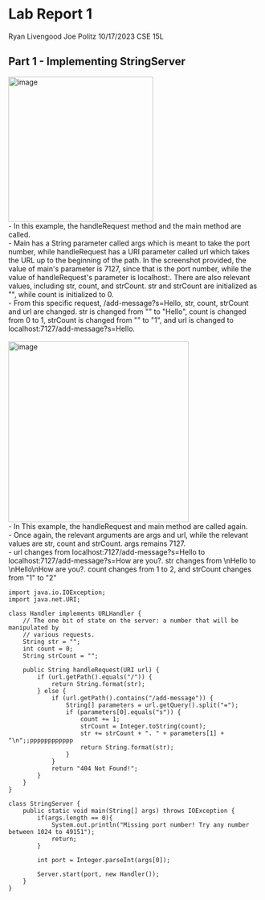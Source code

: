 # Lab Report 1
Ryan Livengood
Joe Politz
10/17/2023
CSE 15L


## Part 1 - Implementing StringServer
<img width="288" alt="image" src="https://github.com/Waterblokey/cse15l-lab-reports/assets/118576768/a3ad778e-989d-48ef-93aa-c5a796af546d">
<br />
- In this example, the handleRequest method and the main method are called.
<br />
- Main has a String parameter called args which is meant to take the port number, while handleRequest has a URI parameter called url which takes the URL up to the beginning of the path. In the screenshot provided, the value of main's parameter is 7127, since that is the port number, while the value of handleRequest's parameter is localhost:. There are also relevant values, including str, count, and strCount. str and strCount are initialized as "", while count is initialized to 0.
<br />
- From this specific request, /add-message?s=Hello, str, count, strCount and url are changed. str is changed from "" to "Hello", count is changed from 0 to 1, strCount is changed from "" to "1", and url is changed to localhost:7127/add-message?s=Hello.
<br />
<br />


<img width="359" alt="image" src="https://github.com/Waterblokey/cse15l-lab-reports/assets/118576768/21d40cc2-72dc-45fb-8054-89d799418ada">
<br />
- In This example, the handleRequest and main method are called again. 
<br />
- Once again, the relevant arguments are args and url, while the relevant values are str, count and strCount. args remains 7127.
<br />
- url changes from localhost:7127/add-message?s=Hello to localhost:7127/add-message?s=How are you?. str changes from \nHello to \nHello\nHow are you?. count changes from 1 to 2, and strCount changes from "1" to "2"
<br />

```
import java.io.IOException;
import java.net.URI;

class Handler implements URLHandler {
    // The one bit of state on the server: a number that will be manipulated by
    // various requests.
    String str = "";
    int count = 0;
    String strCount = "";

    public String handleRequest(URI url) {
        if (url.getPath().equals("/")) {
            return String.format(str);
        } else {
            if (url.getPath().contains("/add-message")) {
                String[] parameters = url.getQuery().split("=");
                if (parameters[0].equals("s")) {
                    count += 1;
                    strCount = Integer.toString(count);
                    str += strCount + ". " + parameters[1] + "\n";;pppppppppppp
                    return String.format(str);
                }
            }
            return "404 Not Found!";
        }
    }
}

class StringServer {
    public static void main(String[] args) throws IOException {
        if(args.length == 0){
            System.out.println("Missing port number! Try any number between 1024 to 49151");
            return;
        }

        int port = Integer.parseInt(args[0]);

        Server.start(port, new Handler());
    }
}
```
